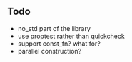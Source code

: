 ## Todo

- no_std part of the library
- use proptest rather than quickcheck
- support const_fn? what for?
- parallel construction?
